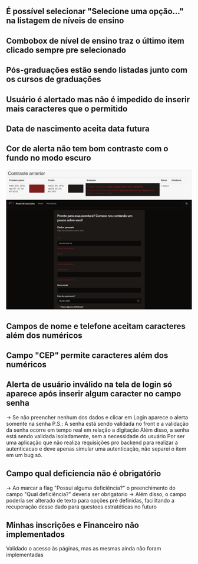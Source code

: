 ## É possível selecionar "Selecione uma opção..." na listagem de níveis de ensino
## Combobox de nível de ensino traz o último item clicado sempre pre selecionado
## Pós-graduações estão sendo listadas junto com os cursos de graduações
## Usuário é alertado mas não é impedido de inserir mais caracteres que o permitido
## Data de nascimento aceita data futura
## Cor de alerta não tem bom contraste com o fundo no modo escuro
 ![Resultado do teste de Contrate de Cor](contrasteCorExemplo.png)
 ![Constraste do formulário no tema escuro](contrasteFormularioEscuro.png)
## Campos de nome e telefone aceitam caracteres além dos numéricos
## Campo "CEP" permite caracteres além dos numéricos
## Alerta de usuário inválido na tela de login só aparece após inserir algum caracter no campo senha
-> Se não preencher nenhum dos dados e clicar em Login aparece o alerta somente na senha
P.S.: A senha está sendo validada no front e a validação da senha ocorre em tempo real em relação a digitação
Além disso, a senha está sendo validada isoladamente, sem a necessidade do usuário
Por ser uma aplicação que não realiza requisições pro backend para realizar a autenticacao e deve apenas simular uma autenticação, não separei o item em um bug só.
## Campo qual deficiencia não é obrigatório
-> Ao marcar a flag "Possui alguma deficiência?" o preenchimento do campo "Qual deficiência?" deveria ser obrigatorio
-> Além disso, o campo poderia ser alterado de texto para opções pré definidas, facilitando a recuperação desse dado para questoes estratéticas no futuro

## Minhas inscrições e Financeiro não implementados
Validado o acesso às páginas, mas as mesmas ainda não foram implementadas
